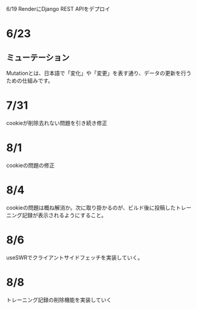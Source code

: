  6/19
RenderにDjango REST APIをデプロイ

# 6/23
## ミューテーション
Mutationとは、日本語で「変化」や「変更」を表す通り、データの更新を行うための仕組みです。

# 7/31
cookieが削除去れない問題を引き続き修正

# 8/1
cookieの問題の修正

# 8/4
cookieの問題は概ね解消か。次に取り掛かるのが、ビルド後に投稿したトレーニング記録が表示されるようにすること。

# 8/6
useSWRでクライアントサイドフェッチを実装していく。

# 8/8
トレーニング記録の削除機能を実装していく
